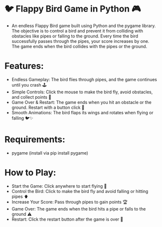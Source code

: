 # 🐦 Flappy Bird Game in Python 🎮

- An endless Flappy Bird game built using Python and the pygame library. The objective is to control a bird and prevent it from colliding with obstacles like pipes or falling to the ground. Every time the bird successfully passes through the pipes, your score increases by one. The game ends when the bird collides with the pipes or the ground.

# Features:

- Endless Gameplay: The bird flies through pipes, and the game continues until you crash 🕹️
- Simple Controls: Click the mouse to make the bird fly, avoid obstacles, and collect points 🦸
- Game Over & Restart: The game ends when you hit an obstacle or the ground. Restart with a button click 🔄
- Smooth Animations: The bird flaps its wings and rotates when flying or falling 🐦✨

# Requirements:

- pygame (install via pip install pygame)

# How to Play:

- Start the Game: Click anywhere to start flying 🏁
- Control the Bird: Click to make the bird fly and avoid falling or hitting pipes ⬆️
- Increase Your Score: Pass through pipes to gain points 🏆
- Game Over: The game ends when the bird hits a pipe or falls to the ground ⚠️
- Restart: Click the restart button after the game is over 🔁
